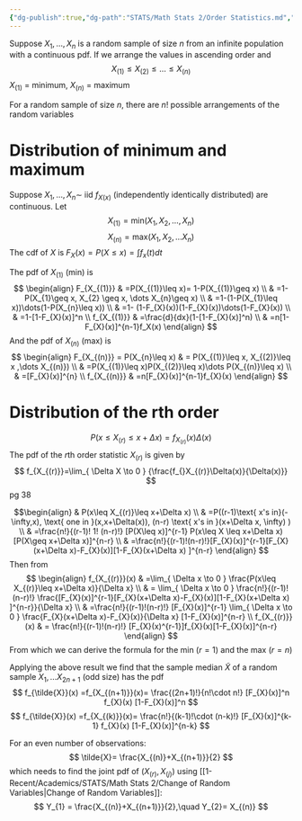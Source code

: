 ```yaml
---
{"dg-publish":true,"dg-path":"STATS/Math Stats 2/Order Statistics.md","permalink":"/stats/math-stats-2/order-statistics/","created":"2025-01-21T12:20:50.585-05:00","updated":"2025-07-07T17:32:42.490-04:00"}
---
```


Suppose $X_{1},\dots,X_{n}$ is a random sample of size $n$ from an infinite population with a continuous pdf. If we arrange the values in ascending order and 
$$
X_{(1)} \leq X_{(2)} \leq \dots \leq X_{(n)}
$$
$X_{(1)}$ = minimum, $X_{(n)}$ = maximum

For a random sample of size $n$, there are $n!$ possible arrangements of the random variables

# Distribution of minimum and maximum
Suppose $X_{1},\dots,X_{n}\sim$ iid $f_{X(x)}$ (independently identically distributed) are continuous. Let
$$
X_{(1)}=\text{min}(X_{1},X_{2},\dots,X_{n})
$$
$$
X_{(n)}=\text{max}(X_{1},X_{2},\dots X_{n})
$$
The cdf of $X$ is $F_{X}(x)=P(X\leq x)=\int f_{x}(t)dt$

The pdf of $X_{(1)}$ (min) is
$$
\begin{align}
F_{X_{(1)}} & =P(X_{(1)}\leq x)= 1-P(X_{(1)}\geq x) \\
 & =1-P(X_{1}\geq x, X_{2} \geq x, \dots X_{n}\geq x) \\
 & =1-(1-P(X_{1}\leq x))\dots(1-P(X_{n}\leq x)) \\
 & =1- (1-F_{X}(x))(1-F_{X}(x))\dots(1-F_{X}(x)) \\
 & =1-[1-F_{X}(x)]^n \\
f_{X_{(1)}} & =\frac{d}{dx}(1-[1-F_{X}(x)]^n) \\
 & =n[1-F_{X}(x)]^{n-1}f_X(x)
\end{align}
$$
And the pdf of $X_{(n)}$ (max) is
$$
\begin{align}
F_{X_{(n)}} = P(X_{n}\leq x) & = P(X_{(1)}\leq x, X_{(2)}\leq x ,\dots X_{(n)}) \\
 & =P(X_{(1)}\leq x)P(X_{(2)}\leq x)\dots P(X_{(n)}\leq x) \\
 & =[F_{X}(x)]^{n} \\
f_{X_{(n)}} & =n[F_{X}(x)]^{n-1}f_{X}(x)
\end{align}
$$
# Distribution of the rth order

$$
P(x\leq X_{(r)}\leq x+ \Delta x)=f_{X_{(r)}}(x)\Delta(x)
$$
The pdf of the $r$th order statistic $X_{(r)}$ is given by
$$
f_{X_{(r)}}=\lim_{ \Delta X \to 0 } {\frac{f_{}X_{(r)}\Delta(x)}{\Delta(x)}}
$$
pg 38

$$\begin{align}
 & P(x\leq X_{(r)}\leq x+\Delta x) \\
 & =P((r-1)\text{ x's in}(-\infty,x), \text{ one in }(x,x+\Delta(x)), (n-r) \text{ x's in }(x+\Delta x, \infty) ) \\
 & =\frac{n!}{(r-1)! 1! (n-r)!} [P(X\leq x)]^{r-1} P(x\leq X \leq x+\Delta x)[P(X\geq x+\Delta x)]^{n-r} \\
 & =\frac{n!}{(r-1)!(n-r)!}[F_{X}(x)]^{r-1}[F_{X}(x+\Delta x)-F_{X}(x)][1-F_{X}(x+\Delta x) ]^{n-r}
\end{align}
$$
Then from 
$$
\begin{align}
f_{X_{(r)}}(x) & =\lim_{ \Delta x \to 0 } \frac{P(x\leq X_{(r)}\leq x+\Delta x)}{\Delta x}  \\
 & = \lim_{ \Delta x \to 0 } \frac{n!}{(r-1)!(n-r)!} \frac{[F_{X}(x)]^{r-1}[F_{X}(x+\Delta x)-F_{X}(x)][1-F_{X}(x+\Delta x) ]^{n-r}}{\Delta x} \\
 & =\frac{n!}{(r-1)!(n-r)!} [F_{X}(x)]^{r-1} \lim_{ \Delta x \to 0 } \frac{F_{X}(x+\Delta x)-F_{X}(x)}{\Delta x} [1-F_{X}(x)]^{n-r} \\
 f_{X_{(r)}}(x) & = \frac{n!}{(r-1)!(n-r)!} [F_{X}(x)^{r-1}]f_{X}(x)[1-F_{X}(x)]^{n-r}
\end{align}
$$
From which we can derive the formula for the min $(r=1)$ and the max $(r=n)$

Applying the above result we find that the sample median $\tilde{X}$ of a random sample $X_{1},\dots X_{2n+1}$ (odd size) has the pdf
$$
f_{\tilde{X}}(x) =f_{X_{(n+1)}}(x)= \frac{(2n+1)!}{n!\cdot n!} [F_{X}(x)]^n f_{X}(x) [1-F_{X}(x)]^n
$$
$$
f_{\tilde{X}}(x) =f_{X_{(k)}}(x)= \frac{n!}{(k-1)!\cdot (n-k)!} [F_{X}(x)]^{k-1} f_{X}(x) [1-F_{X}(x)]^{n-k}
$$

For an even number of observations:
$$
\tilde{X}= \frac{X_{(n)}+X_{(n+1)}}{2}
$$
which needs to find the joint pdf of $(X_{(r)},X_{(j)})$ using [[1-Recent/Academics/STATS/Math Stats 2/Change of Random Variables\|Change of Random Variables]]:
$$
Y_{1} = \frac{X_{(n)}+X_{(n+1)}}{2},\quad Y_{2}= X_{(n)}
$$

